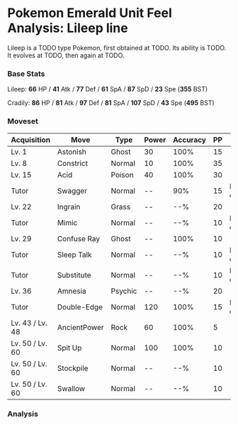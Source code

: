 # Pokemon Emerald Unit Feel Analysis: Lileep line

Lileep is a TODO type Pokemon, first obtained at TODO. Its ability is TODO. It evolves at TODO, then again at TODO.

### Base Stats

Lileep: **66** HP / **41** Atk / **77** Def / **61** SpA / **87** SpD / **23** Spe (**355** BST)

Cradily: **86** HP / **81** Atk / **97** Def / **81** SpA / **107** SpD / **43** Spe (**495** BST)

### Moveset

|Acquisition    |Move        |Type   |Power|Accuracy|PP |Notes                    |
|---            |---         |---    |---  |---     |---|---                      |
|Lv. 1          |Astonish    |Ghost  |30   |100%    |15 |                         |
|Lv. 8          |Constrict   |Normal |10   |100%    |35 |                         |
|Lv. 15         |Acid        |Poison |40   |100%    |30 |                         |
|Tutor          |Swagger     |Normal |--   |90%     |15 |Emerald only             |
|Lv. 22         |Ingrain     |Grass  |--   |--%     |20 |                         |
|Tutor          |Mimic       |Normal |--   |--%     |10 |Emerald only             |
|Lv. 29         |Confuse Ray |Ghost  |--   |100%    |10 |                         |
|Tutor          |Sleep Talk  |Normal |--   |--%     |10 |Emerald only             |
|Tutor          |Substitute  |Normal |--   |--%     |10 |Emerald only             |
|Lv. 36         |Amnesia     |Psychic|--   |--%     |20 |                         |
|Tutor          |Double-Edge |Normal |120  |100%    |15 |Emerald only             |
|Lv. 43 / Lv. 48|AncientPower|Rock   |60   |100%    |5  |                         |
|Lv. 50 / Lv. 60|Spit Up     |Normal |100  |100%    |10 |                         |
|Lv. 50 / Lv. 60|Stockpile   |Normal |--   |--%     |10 |                         |
|Lv. 50 / Lv. 60|Swallow     |Normal |--   |--%     |10 |                         |

### Analysis